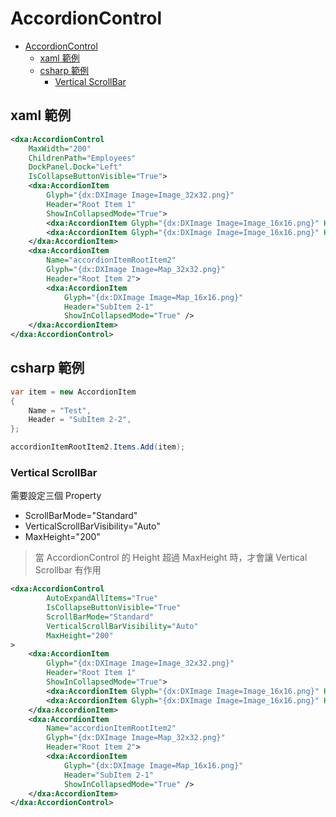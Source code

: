 # AccordionControl

- [AccordionControl](#accordioncontrol)
  - [xaml 範例](#xaml-%e7%af%84%e4%be%8b)
  - [csharp 範例](#csharp-%e7%af%84%e4%be%8b)
    - [Vertical ScrollBar](#vertical-scrollbar)

## xaml 範例

```xml
<dxa:AccordionControl
    MaxWidth="200"
    ChildrenPath="Employees"
    DockPanel.Dock="Left"
    IsCollapseButtonVisible="True">
    <dxa:AccordionItem
        Glyph="{dx:DXImage Image=Image_32x32.png}"
        Header="Root Item 1"
        ShowInCollapsedMode="True">
        <dxa:AccordionItem Glyph="{dx:DXImage Image=Image_16x16.png}" Header="SubItem 1-1" />
        <dxa:AccordionItem Glyph="{dx:DXImage Image=Image_16x16.png}" Header="SubItem 1-2" />
    </dxa:AccordionItem>
    <dxa:AccordionItem
        Name="accordionItemRootItem2"
        Glyph="{dx:DXImage Image=Map_32x32.png}"
        Header="Root Item 2">
        <dxa:AccordionItem
            Glyph="{dx:DXImage Image=Map_16x16.png}"
            Header="SubItem 2-1"
            ShowInCollapsedMode="True" />
    </dxa:AccordionItem>
</dxa:AccordionControl>
```

## csharp 範例

```csharp
var item = new AccordionItem
{
    Name = "Test",
    Header = "SubItem 2-2",
};

accordionItemRootItem2.Items.Add(item);
```

### Vertical ScrollBar

需要設定三個 Property
- ScrollBarMode="Standard"
- VerticalScrollBarVisibility="Auto"
- MaxHeight="200"

> 當 AccordionControl 的 Height 超過 MaxHeight 時，才會讓 Vertical Scrollbar 有作用

```xml
<dxa:AccordionControl
        AutoExpandAllItems="True"
        IsCollapseButtonVisible="True"
        ScrollBarMode="Standard"
        VerticalScrollBarVisibility="Auto"
        MaxHeight="200"
>
    <dxa:AccordionItem
        Glyph="{dx:DXImage Image=Image_32x32.png}"
        Header="Root Item 1"
        ShowInCollapsedMode="True">
        <dxa:AccordionItem Glyph="{dx:DXImage Image=Image_16x16.png}" Header="SubItem 1-1" />
        <dxa:AccordionItem Glyph="{dx:DXImage Image=Image_16x16.png}" Header="SubItem 1-2" />
    </dxa:AccordionItem>
    <dxa:AccordionItem
        Name="accordionItemRootItem2"
        Glyph="{dx:DXImage Image=Map_32x32.png}"
        Header="Root Item 2">
        <dxa:AccordionItem
            Glyph="{dx:DXImage Image=Map_16x16.png}"
            Header="SubItem 2-1"
            ShowInCollapsedMode="True" />
    </dxa:AccordionItem>
</dxa:AccordionControl>
```